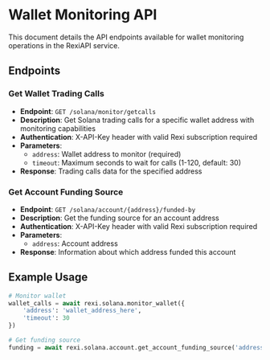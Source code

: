 # Wallet Monitoring API

This document details the API endpoints available for wallet monitoring operations in the RexiAPI service.

## Endpoints

### Get Wallet Trading Calls
- **Endpoint**: `GET /solana/monitor/getcalls`
- **Description**: Get Solana trading calls for a specific wallet address with monitoring capabilities
- **Authentication**: X-API-Key header with valid Rexi subscription required
- **Parameters**:
  - `address`: Wallet address to monitor (required)
  - `timeout`: Maximum seconds to wait for calls (1-120, default: 30)
- **Response**: Trading calls data for the specified address

### Get Account Funding Source
- **Endpoint**: `GET /solana/account/{address}/funded-by`
- **Description**: Get the funding source for an account address
- **Authentication**: X-API-Key header with valid Rexi subscription required
- **Parameters**:
  - `address`: Account address
- **Response**: Information about which address funded this account

## Example Usage

```python
# Monitor wallet
wallet_calls = await rexi.solana.monitor_wallet({
    'address': 'wallet_address_here',
    'timeout': 30
})

# Get funding source
funding = await rexi.solana.account.get_account_funding_source('address_here')
```

